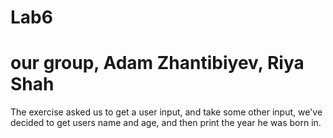 # Lab6
# our group, Adam Zhantibiyev, Riya Shah
The exercise asked us to get a user input, and take some other input, we've decided to get users name and age, and then print the year he was born in.
